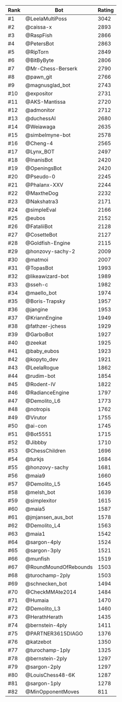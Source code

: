 Rank|Bot|Rating
---|---|---
#1|@LeelaMultiPoss|3042
#2|@caissa-x|2893
#3|@RaspFish|2866
#4|@PetersBot|2863
#5|@RipTorn|2849
#6|@BitByByte|2806
#7|@Mr-Chess-Berserk|2790
#8|@pawn_git|2766
#9|@magnusglad_bot|2743
#10|@expositor|2731
#11|@AKS-Mantissa|2720
#12|@admonitor|2712
#13|@duchessAI|2680
#14|@Weiawaga|2635
#15|@simbelmyne-bot|2578
#16|@Cheng-4|2565
#17|@Lynx_BOT|2497
#18|@InanisBot|2420
#19|@OpeningsBot|2420
#20|@Pseudo-0|2245
#21|@Phalanx-XXV|2244
#22|@MaxtheDog|2232
#23|@Nakshatra3|2171
#24|@simpleEval|2166
#25|@eubos|2152
#26|@FataliiBot|2128
#27|@CosetteBot|2127
#28|@Goldfish-Engine|2115
#29|@honzovy-sachy-2|2009
#30|@matmoi|2007
#31|@TopasBot|1993
#32|@likeawizard-bot|1989
#33|@sseh-c|1982
#34|@maello_bot|1974
#35|@Boris-Trapsky|1957
#36|@jangine|1953
#37|@KriannEngine|1949
#38|@fathzer-jchess|1929
#39|@GarboBot|1927
#40|@zeekat|1925
#41|@baby_eubos|1923
#42|@kopyto_dev|1921
#43|@LeelaRogue|1862
#44|@rudim-bot|1854
#45|@Rodent-IV|1822
#46|@RadianceEngine|1797
#47|@Demolito_L6|1773
#48|@notropis|1762
#49|@Virutor|1755
#50|@ai-con|1745
#51|@Bot5551|1715
#52|@Jibbby|1710
#53|@ChessChildren|1696
#54|@turkjs|1684
#55|@honzovy-sachy|1681
#56|@maia9|1660
#57|@Demolito_L5|1645
#58|@melsh_bot|1639
#59|@simplexitor|1615
#60|@maia5|1587
#61|@jmjansen_aus_bot|1578
#62|@Demolito_L4|1563
#63|@maia1|1542
#64|@sargon-4ply|1524
#65|@sargon-3ply|1521
#66|@munfish|1519
#67|@RoundMoundOfRebounds|1503
#68|@turochamp-2ply|1503
#69|@schnecken_bot|1494
#70|@CheckMMAte2014|1484
#71|@Humaia|1470
#72|@Demolito_L3|1460
#73|@HerathHerath|1435
#74|@bernstein-4ply|1411
#75|@PARTNER3615DIAGO|1376
#76|@katzebot|1350
#77|@turochamp-1ply|1325
#78|@bernstein-2ply|1297
#79|@sargon-2ply|1297
#80|@LouisChess48-6K|1287
#81|@sargon-1ply|1278
#82|@MinOpponentMoves|811
